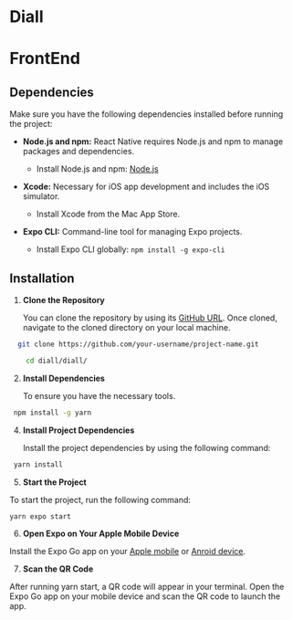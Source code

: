 # Diall

# FrontEnd

## Dependencies

Make sure you have the following dependencies installed before running the project:

- **Node.js and npm:** React Native requires Node.js and npm to manage packages and dependencies.
  - Install Node.js and npm: [Node.js](https://nodejs.org/)

- **Xcode:** Necessary for iOS app development and includes the iOS simulator.
  - Install Xcode from the Mac App Store.

- **Expo CLI:** Command-line tool for managing Expo projects.
  - Install Expo CLI globally: `npm install -g expo-cli`


## Installation



1. **Clone the Repository**

   You can clone the repository by using its [GitHub URL](https://github.com/your-username/project-name.git). Once cloned, navigate to the cloned directory on your local machine.

  ```bash
    git clone https://github.com/your-username/project-name.git
```
```bash
    cd diall/diall/
```

2. **Install Dependencies**

   To ensure you have the necessary tools.
  ```bash
   npm install -g yarn
```
   

4. **Install Project Dependencies**

   Install the project dependencies by using the following command:
  ```bash
   yarn install
```

5. **Start the Project**

To start the project, run the following command:
  ```bash
yarn expo start  
```


6. **Open Expo on Your Apple Mobile Device**

Install the Expo Go app on your [Apple mobile](https://apps.apple.com/us/app/expo-go/id982107779) or [Anroid device](https://play.google.com/store/apps/details?id=host.exp.exponent&hl=en_US&gl=US).



7. **Scan the QR Code**

After running yarn start, a QR code will appear in your terminal. Open the Expo Go app on your mobile device and scan the QR code to launch the app.



